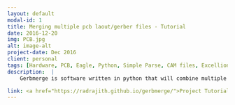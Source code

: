 ```yaml
---
layout: default
modal-id: 1
title: Merging multiple pcb laout/gerber files - Tutorial
date: 2016-12-20
img: PCB.jpg
alt: image-alt
project-date: Dec 2016
client: personal
tags: [Hardware, PCB, Eagle, Python, Simple Parse, CAM files, Excellion]
description:  |
    Gerbmerge is software written in python that will combine multiple gerber files into one super board. Gerbmerge offers both manual and automatic (optimization algorithms) as means of board placement. Because eagle cad design software has a limitation of 100x80mm routing area (express) or 160x100mm routing area(edu) , multiple boards cannot be combined together without requiring to upgrade a paid version. To work around this limitation, we can combine the gerber files generated from the eagle instead. By combining the gerber files, we also avoid the problems caused by the panelizing script which redefines all the components to different names. (We combined boards of 10 people and checking each person's board for name conflict is an annoying and time consuming task). The gerbmerge code is originally written by ruggecircuits, here I added some extra programs and altered the code to enable ease up merging the PCBs. This tutorial is a detailed explanation of how to accomplish this goal.

link: <a href="https://radrajith.github.io/gerbmerge/">Project Tutorial Page Link
---
```

